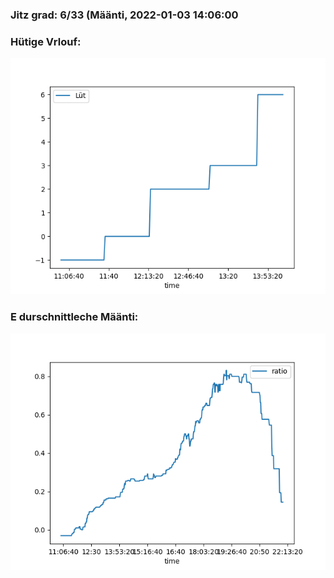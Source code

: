 ### Jitz grad: 6/33 (Määnti, 2022-01-03 14:06:00

### Hütige Vrlouf:
![Graph](Today.png)

### E durschnittleche Määnti:
![Graph](Määnti.png)